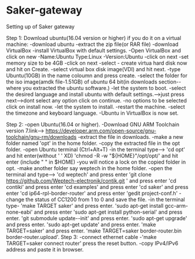 # Saker-gateway
Setting up of Saker gateway 

Step 1:
Download ubuntu(16.04 version or higher)
if you do it on a virtual machine:
-download ubuntu
-extract the zip file(or RAR file)
-download VirtualBox
-install VirtualBox with default settings.
-Open VirtualBox and click on new
-Name:Ubuntu   Type:Linux
-Version:Ubuntu
-click on next
-set memory size to be 4GB
-click on next
-select - create virtua hard disk now and hit on Create.
-select virtual box disk image(VDI) and hit next.
-type Ubuntu(10GB) in the name coloumn and press create.
-select the folder for the iso image(amdk file-1.51GB) of ubuntu 64 bit(in downloads section--where you extracted the ubuntu software.)
-let the system to boot.
-select the desired language and install ubuntu with default settings.-->just press next-->dont select any option click on continue.
-no options to be selected click on install now.
-let the system to install.
-restart the machine.
-select the timezone and keyboard language.
-Ubuntu in VirtualBox is now set.


Step 2:
-open Ubuntu(16.04 or higher).
-Download GNU ARM Toolchain version 7.link-->
https://developer.arm.com/open-source/gnu-toolchain/gnu-rm/downloads
-extract the file in downloads.
-make a new folder named 'opt' in the home folder.
-copy the extracted file in the opt folder.
-open Ubuntu terminal (Ctrl+Alt+T)
-in the terminal type-->
  'cd opt' and hit enter(without  ' '  XD)
  'chmod -R -w "${HOME}"/opt/opt/<name of extracted file in opt folder>' and hit enter (include " " in $HOME)
 -you will notice a lock on the copied folder in opt.
 -make another folder say weptech in the home folder.
  -open the terminal and type-->
    'cd weptech' and press enter
    'git clone https://github.com/Weptech-electronik/contik.git ' and press enter
    'cd contiki'  and press enter
    'cd examples'  and press enter
    'cd saker'  and press enter
    'cd ip64-rpl-border-router'  and press enter
    'gedit project-conf.h'
     -change the status of CC1200 from 1 to 0 and save the file.
    -in the terminal type- 'make TARGET saker'  and press enter.
    'sudo apt-get install gcc-arm-none-eabi'  and press enter
    'sudo apt-get install python-serial'  and press enter.
    'git submodule update--init'  and press enter.
    'sudo apt-get upgrade'  and press enter.
    'sudo apt-get update'  and press enter.
    'make TARGET=saker'  and press enter.
    'make TARGET=saker border-router.bin border-router.upload'.
 Step 3:
  -connect ethernet cable
  -'make TARGET=saker connect router' press the reset button.
  -copy IPv4/IPv6 address and paste it in browser.
  
